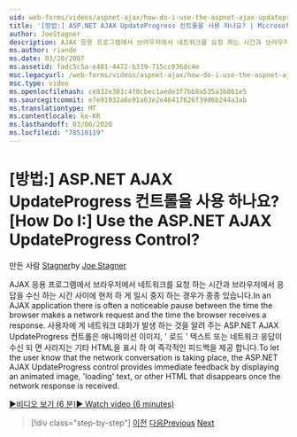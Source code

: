 ```yaml
---
uid: web-forms/videos/aspnet-ajax/how-do-i-use-the-aspnet-ajax-updateprogress-control
title: '[방법:] ASP.NET AJAX UpdateProgress 컨트롤을 사용 하나요? | Microsoft Docs'
author: JoeStagner
description: AJAX 응용 프로그램에서 브라우저에서 네트워크를 요청 하는 시간과 브라우저에서 응답을 수신 하는 시간 사이에 현저 하 게 일시 중지 하는 경우가 종종 있습니다. T...
ms.author: riande
ms.date: 03/20/2007
ms.assetid: fadc5c5a-e481-4472-b339-715cc036dc4e
msc.legacyurl: /web-forms/videos/aspnet-ajax/how-do-i-use-the-aspnet-ajax-updateprogress-control
msc.type: video
ms.openlocfilehash: ce832e301c4f0cbec1aede3f7bb8a535a3b861e5
ms.sourcegitcommit: e7e91932a6e91a63e2e46417626f39d6b244a3ab
ms.translationtype: MT
ms.contentlocale: ko-KR
ms.lasthandoff: 03/06/2020
ms.locfileid: "78510119"
---
```

# <a name="how-do-i-use-the-aspnet-ajax-updateprogress-control"></a><span data-ttu-id="5f1a9-105">[방법:] ASP.NET AJAX UpdateProgress 컨트롤을 사용 하나요?</span><span class="sxs-lookup"><span data-stu-id="5f1a9-105">[How Do I:] Use the ASP.NET AJAX UpdateProgress Control?</span></span>

<span data-ttu-id="5f1a9-106">만든 사람 [Stagner](https://github.com/JoeStagner)</span><span class="sxs-lookup"><span data-stu-id="5f1a9-106">by [Joe Stagner](https://github.com/JoeStagner)</span></span>

<span data-ttu-id="5f1a9-107">AJAX 응용 프로그램에서 브라우저에서 네트워크를 요청 하는 시간과 브라우저에서 응답을 수신 하는 시간 사이에 현저 하 게 일시 중지 하는 경우가 종종 있습니다.</span><span class="sxs-lookup"><span data-stu-id="5f1a9-107">In an AJAX application there is often a noticeable pause between the time the browser makes a network request and the time the browser receives a response.</span></span> <span data-ttu-id="5f1a9-108">사용자에 게 네트워크 대화가 발생 하는 것을 알려 주는 ASP.NET AJAX UpdateProgress 컨트롤은 애니메이션 이미지, ' 로드 ' 텍스트 또는 네트워크 응답이 수신 되 면 사라지는 기타 HTML을 표시 하 여 즉각적인 피드백을 제공 합니다.</span><span class="sxs-lookup"><span data-stu-id="5f1a9-108">To let the user know that the network conversation is taking place, the ASP.NET AJAX UpdateProgress control provides immediate feedback by displaying an animated image, 'loading' text, or other HTML that disappears once the network response is received.</span></span>

[<span data-ttu-id="5f1a9-109">&#9654;비디오 보기 (6 분)</span><span class="sxs-lookup"><span data-stu-id="5f1a9-109">&#9654; Watch video (6 minutes)</span></span>](https://channel9.msdn.com/Blogs/ASP-NET-Site-Videos/how-do-i-use-the-aspnet-ajax-updateprogress-control)

> [!div class="step-by-step"]
> <span data-ttu-id="5f1a9-110">[이전](how-do-i-implement-the-incremental-page-display-pattern-using-http-get-and-post.md)
> [다음](how-do-i-use-the-aspnet-ajax-history-control.md)</span><span class="sxs-lookup"><span data-stu-id="5f1a9-110">[Previous](how-do-i-implement-the-incremental-page-display-pattern-using-http-get-and-post.md)
[Next](how-do-i-use-the-aspnet-ajax-history-control.md)</span></span>
